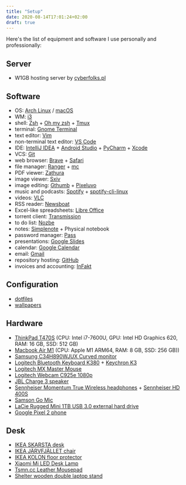 ```yaml
---
title: "Setup"
date: 2020-08-14T17:01:24+02:00
draft: true
---
```


Here's the list of equipment and software I use personally and professionally:

Server
------

- W1GB hosting server by [cyberfolks.pl](https://cyberfolks.pl)

Software
--------
- OS: [Arch Linux](https://www.archlinux.org) / [macOS](https://www.apple.com/pl/macos/)
- WM: [i3](https://i3wm.org)
- shell: [Zsh](https://www.zsh.org) + [Oh my zsh](https://ohmyz.sh/) + [Tmux](https://github.com/tmux/tmux/wiki)
- terminal: [Gnome Terminal](https://help.gnome.org/users/gnome-terminal/stable)
- text editor: [Vim](https://vim.org)
- non-terminal text editor: [VS Code](https://code.visualstudio.com)
- IDE: [IntelliJ IDEA](https://www.jetbrains.com/idea) + [Android Studio](https://developer.android.com/studio) + [PyCharm](https://www.jetbrains.com/pycharm/) + [Xcode](https://developer.apple.com/xcode/)
- VCS: [Git](https://git-scm.com)
- web browser: [Brave](https://brave.com) + [Safari](https://www.apple.com/safari/)
- file manager: [Ranger](https://github.com/ranger/ranger) + [mc](https://github.com/MidnightCommander/mc)
- PDF viewer: [Zathura](https://pwmt.org/projects/zathura)
- image viewer: [Sxiv](https://github.com/muennich/sxiv)
- image editing: [Gthumb](https://wiki.gnome.org/Apps/Gthumb) + [Pixeluvo](http://www.pixeluvo.com)
- music and podcasts: [Spotify](https://www.spotify.com/) + [spotify-cli-linux](https://github.com/pwittchen/spotify-cli-linux)
- videos: [VLC](https://www.videolan.org/vlc/)
- RSS reader: [Newsboat](https://newsboat.org/)
- Excel-like spreadsheets: [Libre Office](https://www.libreoffice.org)
- torrent client: [Transmission](https://transmissionbt.com)
- to do list: [Nozbe](https://nozbe.com/?a=piotrwittchen)
- notes: [Simplenote](https://simplenote.com) + Physical notebook
- password manager: [Pass](https://www.passwordstore.org)
- presentations: [Google Slides](http://slides.google.com)
- calendar: [Google Calendar](https://calendar.google.com)
- email: [Gmail](http://gmail.com)
- repository hosting: [GitHub](https://github.com)
- invoices and accounting: [InFakt](https://www.infakt.pl/polecam/piotr-wittchen)

Configuration
-------------
- [dotfiles](https://github.com/pwittchen/dotfiles)
- [wallpapers](https://github.com/pwittchen/wallpapers)

Hardware
--------
- [ThinkPad T470S](https://allegro.pl/kategoria/laptopy-ibm-lenovo-77920?string=Thinkpad%20T470S&bmatch=baseline-al-product-cl-eyesa2-engag-dict43-ele-1-1-0326) (CPU: Intel i7-7600U, GPU: Intel HD Graphics 620, RAM: 16 GB, SSD: 512 GB)
- [Macbook Air M1](https://www.euro.com.pl/laptopy-i-netbooki/apple-laptop-macbook-air-13-m1-8gb-256ssd.bhtml) (CPU: Apple M1 ARM64, RAM: 8 GB, SSD: 256 GB))
- [Samsung C34H890WJUX Curved monitor](https://www.x-kom.pl/p/384162-monitor-led-32-i-wiekszy-samsung-c34h890wjux-curved.html?partnerid=100489039&sm12=Mjk=&ts=1583966834&token=f2fa124dd475113a22d84580304b145d&86)
- [Logitech Bluetooth Keyboard K380](https://www.x-kom.pl/p/267644-klawiatura-bezprzewodowa-logitech-bluetooth-keyboard-k380-szara.html?partnerid=100489039&sm12=NDk=&ts=1583966911&token=5ee850ae833192790b4c4bf26002e574&98) + [Keychron K3](https://www.keychron.com/pages/keychron-k3-wireless-mechanical-keyboard)
- [Logitech MX Master Mouse](https://www.x-kom.pl/p/370388-myszka-bezprzewodowa-logitech-mx-master-2s-wireless-mouse-graphite.html?partnerid=100489039&sm12=NDk=&ts=1583966911&token=5ee850ae833192790b4c4bf26002e574&101)
- [Logitech Webcam C925e 1080p](https://www.x-kom.pl/p/345863-kamera-internetowa-logitech-webcam-c925e-1080p.html?partnerid=100489039&sm12=NDk=&ts=1583966911&token=5ee850ae833192790b4c4bf26002e574&81)
- [JBL Charge 3 speaker](https://www.x-kom.pl/p/500958-glosnik-przenosny-jbl-charge-3-stealth-edition-czarny.html?partnerid=100489039&sm12=NDk=&ts=1583966911&token=5ee850ae833192790b4c4bf26002e574&88)
- [Sennheiser Momentum True Wireless headphones](https://www.x-kom.pl/p/471041-sluchawki-bezprzewodowe-sennheiser-momentum-true-wireless-czarny.html?partnerid=100489039&sm12=NDk=&ts=1583966911&token=5ee850ae833192790b4c4bf26002e574&99) + [Sennheiser HD 400S](https://sennheiser.pl/o/hd-400s)
- [Samson Go Mic](https://allegro.pl/kategoria/mikrofony-i-sluchawki-mikrofony-259425?string=Mikrofon%20Samson%20Technologies%20Go%20Mic)
- [LaCie Rugged Mini 1TB USB 3.0 external hard drive](https://www.x-kom.pl/p/298286-dysk-zewnetrzny-przenosny-lacie-rugged-mini-1tb-usb-30.html?partnerid=100489039&sm12=NDk=&ts=1583966911&token=5ee850ae833192790b4c4bf26002e574&89)
- [Google Pixel 2 phone](https://www.x-kom.pl/p/500321-smartfon-telefon-google-pixel-3a-64gb-white.html?partnerid=100489039&sm12=NDk=&ts=1583966911&token=5ee850ae833192790b4c4bf26002e574&78)

Desk
----
- [IKEA SKARSTA desk](https://www.ikea.com/pl/pl/p/skarsta-biurko-z-regulacja-wysokosci-bialy-s59324818)
- [IKEA JÄRVFJÄLLET chair](https://www.ikea.com/pl/pl/p/jaervfjaellet-krzeslo-biurowe-z-podlokietnikami-gunnared-ciemnoszary-czarny-s99275632)
- [IKEA KOLON floor protector](https://www.ikea.com/pl/pl/p/kolon-ochraniacz-podlogi-44881100)
- [Xiaomi Mi LED Desk Lamp](https://www.x-kom.pl/p/541128-inteligentna-lampa-xiaomi-mi-led-desk-lamp-1s-lampka-biurkowa.html?partnerid=100489039&sm12=NDk=&ts=1583966911&token=5ee850ae833192790b4c4bf26002e574&96)
- [Tsmn.cc Leather Mousepad](http://tsmn.cc/shop/accessories/other/leather-mousepad)
- [Shelter wooden double laptop stand](https://allegro.pl/oferta/podwojny-drewniany-dock-pionowy-stojak-na-laptopa-10459221754)
